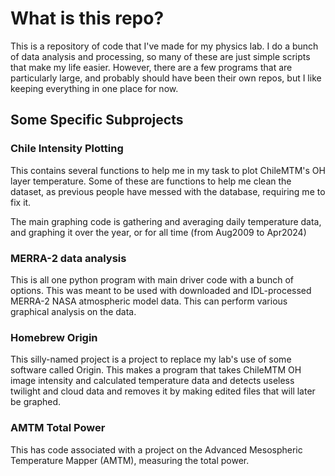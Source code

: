 # What is this repo?
This is a repository of code that I've made for my physics lab. I do a bunch of data analysis and processing, so many of these are just simple scripts that make my life easier. However, there are a few programs that are particularly large, and probably should have been their own repos, but I like keeping everything in one place for now.

## Some Specific Subprojects
### Chile Intensity Plotting
This contains several functions to help me in my task to plot ChileMTM's OH layer temperature. Some of these are functions to help me clean the dataset, as previous people have messed with the database, requiring me to fix it.

The main graphing code is gathering and averaging daily temperature data, and graphing it over the year, or for all time (from Aug2009 to Apr2024)

### MERRA-2 data analysis
This is all one python program with main driver code with a bunch of options. This was meant to be used with downloaded and IDL-processed MERRA-2 NASA atmospheric model data. This can perform various graphical analysis on the data.

### Homebrew Origin

This silly-named project is a project to replace my lab's use of some software called Origin. This makes a program that takes ChileMTM OH image intensity and calculated temperature data and detects useless twilight and cloud data and removes it by making edited files that will later be graphed.

### AMTM Total Power

This has code associated with a project on the Advanced Mesospheric Temperature Mapper (AMTM), measuring the total power.
